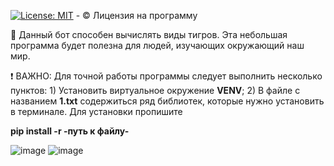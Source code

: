 [![License: MIT](https://img.shields.io/badge/License-MIT-yellow.svg)](https://telegra.ph/License-MIT-04-12) - ©️ Лицензия на программу

🐅 Данный бот способен вычислять виды тигров. Эта небольшая программа будет полезна для людей, изучающих окружающий наш мир.

❗ ВАЖНО: Для точной работы программы следует выполнить несколько пунктов: 1) Установить виртуальное окружение **VENV**; 2) В файле с названием **1.txt** содержиться ряд библиотек, которые нужно установить в терминале. Для установки пропишите 

**pip install -r -путь к файлу-**


![image](https://github.com/user-attachments/assets/ee480308-2d25-4f65-bef1-80b3a3a109bf) ![image](https://github.com/user-attachments/assets/90dc9b3e-c49a-4c97-aeb1-3a9c6e18b144)


